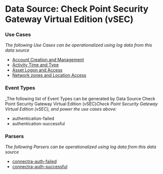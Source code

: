 Data Source: Check Point Security Gateway Virtual Edition (vSEC)
================================================================

### Use Cases

_The following Use Cases can be operationalized using log data from this data source_

* [Account Creation and Management](usecase_account_creation_and_management.md)
* [Activity Time  and Type](usecase_activity_time__and_type.md)
* [Asset Logon and Access](usecase_asset_logon_and_access.md)
* [Network zones and Location Access](usecase_network_zones_and_location_access.md)


### Event Types

_The following list of Event Types can be generated by Data Source Check Point Security Gateway Virtual Edition (vSEC)_Check Point Security Gateway Virtual Edition (vSEC), and power the use cases above:_

- authentication-failed
- authentication-successful


### Parsers

_The following Parsers can be operationalized using log data from this data source_

* [connectra-auth-failed](parserContent_connectra-auth-failed.md)
* [connectra-auth-successful](parserContent_connectra-auth-successful.md)
